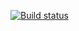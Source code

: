 [![Build status](https://ci.appveyor.com/api/projects/status/jsxb2olbsienh1v9?svg=true)](https://ci.appveyor.com/project/AlexandrKoller/unittest-t2)